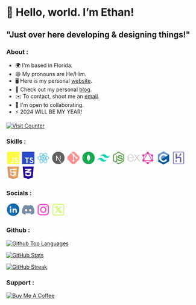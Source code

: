 👋 Hello, world. I’m Ethan!
================================

"Just over here developing & designing things!"
-------------------------------------

### About :

* 🌍 I'm based in Florida.
* 😄 My pronouns are He/Him.
* 🖥️ Here is my personal [website](https://www.egxworld.net).
* 📝 Check out my personal [blog](https://www.egxblog.net).
* ✉️ To contact, shoot me an [email](mailto:egarrisxn@gmail.com).
* 🤝 I'm open to collaborating.
* ⚡ 2024 WILL BE MY YEAR!

<p align="left"><a href="https://www.github.com/EGARRISXN"><img src="https://komarev.com/ghpvc/?username=EGARRISXN&style=flat-square&color=blue" alt="Visit Counter" /></a></p>

### Skills :

<p align="left">
  <a href="https://developer.mozilla.org/en-US/docs/Web/JavaScript" target="_blank" rel="noreferrer"><img src="https://raw.githubusercontent.com/EGARRISXN/icons/main/skills/js.svg" width="36" height="36" alt="JS" /></a>
  <a href="https://www.typescriptlang.org/" target="_blank" rel="noreferrer"><img src="https://raw.githubusercontent.com/EGARRISXN/icons/main/skills/ts.svg" width="36" height="36" alt="TS" /></a>
  <a href="https://reactjs.org/" target="_blank" rel="noreferrer"><img src="https://raw.githubusercontent.com/EGARRISXN/icons/main/skills/react.svg" width="36" height="36" alt="React" /></a>
  <a href="https://nextjs.org/" target="_blank" rel="noreferrer"><img src="https://raw.githubusercontent.com/EGARRISXN/icons/main/skills/next.svg" width="36" height="36" alt="NEXT" /></a>
  <a href="https://git-scm.com/" target="_blank" rel="noreferrer"><img src="https://raw.githubusercontent.com/EGARRISXN/icons/main/skills/git.svg" width="36" height="36" alt="Git" /></a>
  <a href="https://www.mongodb.com/" target="_blank" rel="noreferrer"><img src="https://raw.githubusercontent.com/EGARRISXN/icons/main/skills/mongodb.svg" width="36" height="36" alt="MongoDB" /></a>
  <a href="https://tailwindcss.com/" target="_blank" rel="noreferrer"><img src="https://raw.githubusercontent.com/EGARRISXN/icons/main/skills/tailwindcss.svg" width="36" height="36" alt="TailwindCSS" /></a>
  <a href="https://nodejs.org/" target="_blank" rel="noreferrer"><img src="https://raw.githubusercontent.com/EGARRISXN/icons/main/skills/nodejs.svg" width="36" height="36" alt="NodeJS" /></a>
  <a href="https://expressjs.com/" target="_blank" rel="noreferrer"><img src="https://raw.githubusercontent.com/EGARRISXN/icons/main/skills/express.svg" width="36" height="36" alt="Express" /></a>
  <a href="https://graphql.org/" target="_blank" rel="noreferrer"><img src="https://raw.githubusercontent.com/EGARRISXN/icons/main/skills/graphql.svg" width="36" height="36" alt="GraphQL" /></a>
  <a href="https://www.cprogramming.com/" target="_blank" rel="noreferrer"><img src="https://raw.githubusercontent.com/devicons/devicon/master/icons/c/c-original.svg" alt="c" width="36" height="36"/></a>
  <a href="https://heroku.com" target="_blank" rel="noreferrer"> <img src="https://raw.githubusercontent.com/EGARRISXN/icons/main/skills/heroku.svg" alt="heroku" width="36" height="36"/></a>
  <a href="" target="_blank" rel="noreferrer"> <img src="https://raw.githubusercontent.com/EGARRISXN/icons/main/skills/html5.svg" alt="html5" width="36" height="36"/></a>
  <a href="" target="_blank" rel="noreferrer"> <img src="https://raw.githubusercontent.com/EGARRISXN/icons/main/skills/css3.svg" alt="css3" width="36" height="36"/></a>
</p>

### Socials :

<p align="left">
  <a href="https://www.linkedin.com/in/ethan-gx/" target="_blank" rel="noreferrer"><img src="https://raw.githubusercontent.com/EGARRISXN/icons/main/socials/linkedin.svg" width="36" height="36" alt="LinkedIn" /></a>
  <a href="https://discord.com/users/eg___xo" target="_blank" rel="noreferrer"><img src="https://raw.githubusercontent.com/EGARRISXN/icons/main/socials/discord.svg" width="36" height="36" alt="Discord" /></a>
  <a href="https://www.instagram.com/eg___xo/" target="_blank" rel="noreferrer"><img src="https://raw.githubusercontent.com/EGARRISXN/icons/main/socials/instagram.svg" width="36" height="36" alt="Instagram" /></a>
  <a href="https://twitter.com/eg_xo_" target="_blank" rel="noreferrer"><img src="https://raw.githubusercontent.com/EGARRISXN/icons/main/socials/x.svg" width="36" height="36" alt="X" /></a>
</p>

### Github :

[![Github Top Languages](https://github-readme-stats.vercel.app/api/top-langs?username=EGARRISXN&show_icons=true&layout=compact&theme=vision-friendly-dark)](https://github.com/anuraghazra/github-readme-stats)

[![GitHub Stats](https://github-readme-stats.vercel.app/api?username=EGARRISXN&show_icons=true&rank_icon=github&include_all_commits=true&layout=compact&theme=vision-friendly-dark)](https://github.com/anuraghazra/github-readme-stats)

[![GitHub Streak](https://streak-stats.demolab.com?user=EGARRISXN&theme=vision-friendly-dark)](https://github.com/denvercoder1/github-readme-streak-stats)

### Support :

<p align="left">
  <a href="https://www.buymeacoffee.com/egarrisxn"><img src="https://cdn.buymeacoffee.com/buttons/v2/default-yellow.png" height="50" width="210" alt="Buy Me A Coffee" /></a>
</p>
